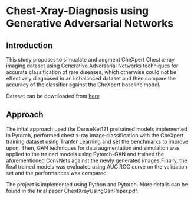 # Chest-Xray-Diagnosis using Generative Adversarial Networks

## Introduction

This study proposes to simualate and augment CheXpert Chest x-ray imaging dataset using Generative Adversarial Networks techniques
for accurate classification of rare diseases, which otherwise could not be effectively diagnosed in an imbalanced
dataset and then compare the accuracy of the classifier against the CheXpert baseline model.

Dataset can be downloaded from [here](https://stanfordmlgroup.github.io/competitions/chexpert/)

## Approach

The inital approach used the DenseNet121 pretrained models implemented in Pytorch, performed chest x-ray image classification with the CheXpert training dataset using Tranfer Learning and set the benchmarks to improve upon. Then, GAN techniques for data augmentation
and simulation was applied to the trained models using Pytorch-GAN and trained the aforementioned ConvNets against the newly generated images.Finally, the final trained models was evaluated using AUC ROC curve on the validation set and the performances was compared.

The project is implemented using Python and Pytorch. More details can be found in the final paper ChestXrayUsingGanPaper.pdf.

